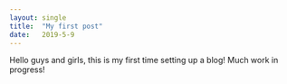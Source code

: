 ```yaml
---
layout: single
title:  "My first post"
date:   2019-5-9
---
```


Hello guys and girls, this is my first time setting up a blog! Much work in progress!